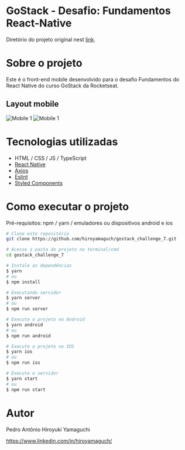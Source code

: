 # GoStack - Desafio: Fundamentos React-Native
Diretório do projeto original nest [link](https://github.com/rocketseat-education/bootcamp-gostack-desafios/tree/master/desafio-fundamentos-react-native).

# Sobre o projeto
Este é o front-end mobile desenvolvido para o desafio Fundamentos do React Native do curso GoStack da Rocketseat.

## Layout mobile
![Mobile 1](https://github.com/hiroyamaguch/assets/blob/ff7dfb694e14b6304256cc2fd77d4f499452426d/challenge7/mobile1.jpg) ![Mobile 1](https://github.com/hiroyamaguch/assets/blob/ff7dfb694e14b6304256cc2fd77d4f499452426d/challenge7/mobile2.jpg)

# Tecnologias utilizadas
- HTML / CSS / JS / TypeScript
- [React Native](https://reactnative.dev/)
- [Axios](https://github.com/axios/axios)
- [Eslint](https://eslint.org/)
- [Styled Components](https://styled-components.com/)

# Como executar o projeto
Pré-requisitos: npm / yarn / emuladores ou dispositivos android e ios

```bash
# Clone este repositório
git clone https://github.com/hiroyamaguch/gostack_challenge_7.git

# Acesse a pasta do projeto no terminal/cmd
cd gostack_challenge_7

# Instale as dependências
$ yarn
# ou
$ npm install

# Executando servidor
$ yarn server
# ou
$ npm run server

# Execute o projeto no Android
$ yarn android
# ou
$ npm run android

# Execute o projeto no IOS
$ yarn ios
# ou
$ npm run ios

# Execute o servidor
$ yarn start
# ou
$ npm run start
```

# Autor
Pedro Antônio Hiroyuki Yamaguchi

https://www.linkedin.com/in/hiroyamaguch/
